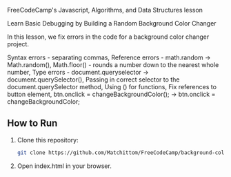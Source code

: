 FreeCodeCamp's Javascript, Algorithms, and Data Structures lesson

Learn Basic Debugging by Building a Random Background Color Changer

In this lesson, we fix errors in the code for a background color changer project.

Syntax errors - separating commas,
Reference errors - math.random -> Math.random(),
Math.floor() - rounds a number down to the nearest whole number,
Type errors - document.queryselector -> document.querySelector(),
Passing in correct selector to the document.querySelector method,
Using () for functions,
Fix references to button element,
btn.onclick = changeBackgroundColor(); -> btn.onclick = changeBackgroundColor;

## How to Run
1. Clone this repository:
   ```bash
   git clone https://github.com/Matchittom/FreeCodeCamp/background-color-changer.git
2. Open index.html in your browser.
